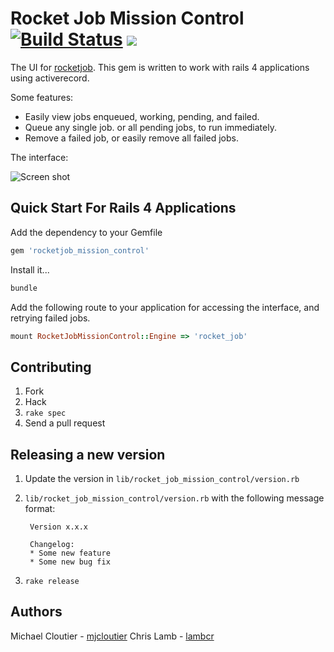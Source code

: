 # Rocket Job Mission Control[![Build Status](https://secure.travis-ci.org/rocketjob/rocketjob_mission_control.png?branch=master)](http://travis-ci.org/rocketjob/rocketjob_mission_control) ![](http://ruby-gem-downloads-badge.herokuapp.com/rocket_job_mission_control)

The UI for [rocketjob][0].
This gem is written to work with rails 4 applications using
activerecord.

Some features:

* Easily view jobs enqueued, working, pending, and failed.
* Queue any single job. or all pending jobs, to run immediately.
* Remove a failed job, or easily remove all failed jobs.

The interface:

![Screen shot](https://dl.dropboxusercontent.com/u/18805203/rjmc-home.png)


Quick Start For Rails 4 Applications
------------------------------------

Add the dependency to your Gemfile

```ruby
gem 'rocketjob_mission_control'
```

Install it...

```ruby
bundle
```

Add the following route to your application for accessing the interface,
and retrying failed jobs.

```ruby
mount RocketJobMissionControl::Engine => 'rocket_job'
```

Contributing
------------

1. Fork
2. Hack
3. `rake spec`
4. Send a pull request


Releasing a new version
-----------------------

1. Update the version in `lib/rocket_job_mission_control/version.rb`
2. `lib/rocket_job_mission_control/version.rb` with the following message format:

        Version x.x.x

        Changelog:
        * Some new feature
        * Some new bug fix
3. `rake release`


Authors
------

Michael Cloutier - [mjcloutier][1]
Chris Lamb - [lambcr][2]


[0]: https://github.com/rocketjob/rocketjob
[1]: https://github.com/mjcloutier
[2]: https://github.com/lambcr
